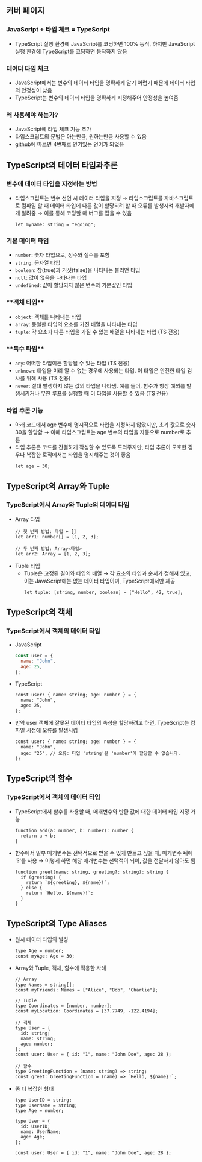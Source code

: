 ## 커버 페이지

### JavaScript + 타입 체크 = TypeScript

- TypeScript 실행 환경에 JavaScript를 코딩하면 100% 동작, 하지만 JavaScript 실행 환경에 TypeScript를 코딩하면 동작하지 않음

### 데이터 타입 체크

- JavaScript에서는 변수의 데이터 타입을 명확하게 알기 어렵기 때문에 데이터 타입의 안정성이 낮음
- TypeScript는 변수의 데이터 타입을 명확하게 지정해주어 안정성을 높여줌

### 왜 사용해야 하는가?

- JavaScript에 타입 체크 기능 추가
- 타입스크립트의 문법은 아는만큼, 원하는만큼 사용할 수 있음
- github에 따르면 4번째로 인기있는 언어가 되었음

## TypeScript의 데이터 타입과추론

### 변수에 데이터 타입을 지정하는 방법

- 타입스크립트는 변수 선언 시 데이터 타입을 지정 → 타입스크립트를 자바스크립트로 컴파일 할 때 데이터 타입에 다른 값이 할당되려 할 때 오류를 발생시켜 개발자에게 알려줌 → 이를 통해 코딩할 때 버그를 잡을 수 있음
  ```tsx
  let myname: string = "egoing";
  ```

### 기본 데이터 타입

- `number`: 숫자 타입으로, 정수와 실수를 포함
- `string`: 문자열 타입
- `boolean`: 참(true)과 거짓(false)을 나타내는 불리언 타입
- `null`: 값이 없음을 나타내는 타입
- `undefined`: 값이 할당되지 않은 변수의 기본값인 타입

### \***\*객체 타입\*\***

- `object`: 객체를 나타내는 타입
- `array`: 동일한 타입의 요소를 가진 배열을 나타내는 타입
- `tuple`: 각 요소가 다른 타입을 가질 수 있는 배열을 나타내는 타입 (TS 전용)

### \***\*특수 타입\*\***

- `any`: 어떠한 타입이든 할당될 수 있는 타입 (TS 전용)
- `unknown`: 타입을 미리 알 수 없는 경우에 사용되는 타입. 이 타입은 안전한 타입 검사를 위해 사용 (TS 전용)
- `never`: 절대 발생하지 않는 값의 타입을 나타냄. 예를 들어, 함수가 항상 예외를 발생시키거나 무한 루프를 실행할 때 이 타입을 사용할 수 있음 (TS 전용)

### 타입 추론 기능

- 아래 코드에서 age 변수에 명시적으로 타입을 지정하지 않았지만, 초기 값으로 숫자 30을 할당함 → 이때 타입스크립트는 age 변수의 타입을 자동으로 number로 추론
- 타입 추론은 코드를 간결하게 작성할 수 있도록 도와주지만, 타입 추론이 모호한 경우나 복잡한 로직에서는 타입을 명시해주는 것이 좋음
  ```tsx
  let age = 30;
  ```

## TypeScript의 Array와 Tuple

### TypeScript에서 Array와 Tuple의 데이터 타입

- Array 타입
  ```tsx
  // 첫 번째 방법: 타입 + []
  let arr1: number[] = [1, 2, 3];

  // 두 번째 방법: Array<타입>
  let arr2: Array = [1, 2, 3];
  ```
- Tuple 타입
  - Tuple은 고정된 길이와 타입의 배열 → 각 요소의 타입과 순서가 정해져 있고, 이는 JavaScript에는 없는 데이터 타입이며, TypeScript에서만 제공
    ```tsx
    let tuple: [string, number, boolean] = ["Hello", 42, true];
    ```

## TypeScript의 객체

### TypeScript에서 객체의 데이터 타입

- JavaScript
  ```jsx
  const user = {
    name: "John",
    age: 25,
  };
  ```
- TypeScript
  ```tsx
  const user: { name: string; age: number } = {
    name: "John",
    age: 25,
  };
  ```
- 만약 user 객체에 잘못된 데이터 타입의 속성을 할당하려고 하면, TypeScript는 컴파일 시점에 오류를 발생시킴
  ```tsx
  const user: { name: string; age: number } = {
    name: "John",
    age: "25", // 오류: 타입 'string'은 'number'에 할당할 수 없습니다.
  };
  ```

## TypeScript의 함수

### TypeScript에서 객체의 데이터 타입

- TypeScript에서 함수를 사용할 때, 매개변수와 반환 값에 대한 데이터 타입 지정 가능
  ```tsx
  function add(a: number, b: number): number {
    return a + b;
  }
  ```
- 함수에서 일부 매개변수는 선택적으로 받을 수 있게 만들고 싶을 때, 매개변수 뒤에 '?'를 사용 → 이렇게 하면 해당 매개변수는 선택적이 되어, 값을 전달하지 않아도 됨
  ```tsx
  function greet(name: string, greeting?: string): string {
    if (greeting) {
      return `${greeting}, ${name}!`;
    } else {
      return `Hello, ${name}!`;
    }
  }
  ```

## TypeScript의 Type Aliases

- 원시 데이터 타입의 별칭
  ```tsx
  type Age = number;
  const myAge: Age = 30;
  ```
- Array와 Tuple, 객체, 함수에 적용한 사례
  ```tsx
  // Array
  type Names = string[];
  const myFriends: Names = ["Alice", "Bob", "Charlie"];

  // Tuple
  type Coordinates = [number, number];
  const myLocation: Coordinates = [37.7749, -122.4194];

  // 객체
  type User = {
    id: string;
    name: string;
    age: number;
  };
  const user: User = { id: "1", name: "John Doe", age: 28 };

  // 함수
  type GreetingFunction = (name: string) => string;
  const greet: GreetingFunction = (name) => `Hello, ${name}!`;
  ```
- 좀 더 복잡한 형태
  ```tsx
  type UserID = string;
  type UserName = string;
  type Age = number;

  type User = {
    id: UserID;
    name: UserName;
    age: Age;
  };

  const user: User = { id: "1", name: "John Doe", age: 28 };
  ```
